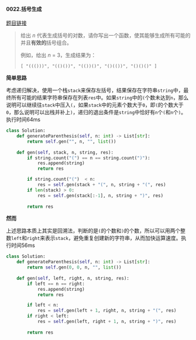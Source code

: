 #### 0022.括号生成

[题目链接](https://leetcode-cn.com/problems/generate-parentheses)

> 给出 *n* 代表生成括号的对数，请你写出一个函数，使其能够生成所有可能的并且**有效的**括号组合。
>
> 例如，给出 *n* = 3，生成结果为：
>
> `
> [
>   "((()))",
>   "(()())",
>   "(())()",
>   "()(())",
>   "()()()"
> ]
> `

**简单思路**

考虑递归解决，使用一个栈`stack`来保存左括号，结果保存在字符串`string`中，最终所有可能的结果字符串保存在列表`res`中。如果`string`中的`(`个数未达到`n`，那么说明可以继续往`stack`中压入`(`，如果`stack`中的元素个数大于`0`，即`(`的个数大于`0`，那么说明可以出栈并补上`)`，递归的退出条件是`string`中恰好有`n`个`(`和`n`个`)`。执行时间64ms

```python
class Solution:
    def generateParenthesis(self, n: int) -> List[str]:
        return self.gen("", n, "", list())
    
    def gen(self, stack, n, string, res):
        if string.count("(") == n == string.count(")"):
            res.append(string)
            return res

        if string.count("(")  < n:
            res = self.gen(stack + "(", n, string + "(", res)
        if len(stack) > 0:
            res = self.gen(stack[:-1], n, string + ")", res)
        
        return res
```

**然而**

上述思路本质上其实是回溯法，判断的是`(`的个数和`)`的个数，所以可以用两个整数`left`和`right`来表示`stack`，避免重复创建新的字符串，从而加快运算速度。执行时间56ms

```python
class Solution:
    def generateParenthesis(self, n: int) -> List[str]:
        return self.gen(0, 0, n, "", list())
    
    def gen(self, left, right, n, string, res):
        if left == n == right:
            res.append(string)
            return res

        if left < n:
            res = self.gen(left + 1, right, n, string + "(", res)
        if right < left:
            res = self.gen(left, right + 1, n, string + ")", res)
        
        return res
```

